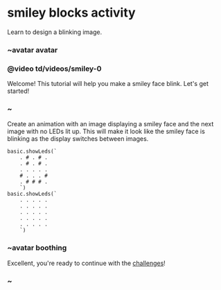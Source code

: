 # smiley blocks activity

Learn to design a blinking image. 

### ~avatar avatar

### @video td/videos/smiley-0

Welcome! This tutorial will help you make a smiley face blink. Let's get started!

### ~

Create an animation with an image displaying a smiley face and the next image with no LEDs lit up. This will make it look like the smiley face is blinking as the display switches between images.

```blocks
basic.showLeds(`
    . # . # .
    . # . # .
    . . . . .
    # . . . #
    . # # # .
    `)
basic.showLeds(`
    . . . . .
    . . . . .
    . . . . .
    . . . . .
    . . . . .
    `)
```

### ~avatar boothing

Excellent, you're ready to continue with the [challenges](/microbit/lessons/smiley/challenges)!

### ~

